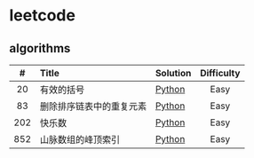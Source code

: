# leetcode

## algorithms

|   #   | Title                    | Solution                                                                             | Difficulty |
| :---: | :----------------------- | :----------------------------------------------------------------------------------- | :--------: |
|  20   | 有效的括号               | [Python](solutions/algorithms/python/difficulty/easy/20.有效的括号.py)               |    Easy    |
|  83   | 删除排序链表中的重复元素 | [Python](solutions/algorithms/python/difficulty/easy/83.删除排序链表中的重复元素.py) |    Easy    |
|  202  | 快乐数                   | [Python](solutions/algorithms/python/difficulty/easy/202.快乐数.py)                  |    Easy    |
|  852  | 山脉数组的峰顶索引       | [Python](solutions/algorithms/python/difficulty/easy/852.山脉数组的峰顶索引.py)      |    Easy    |
